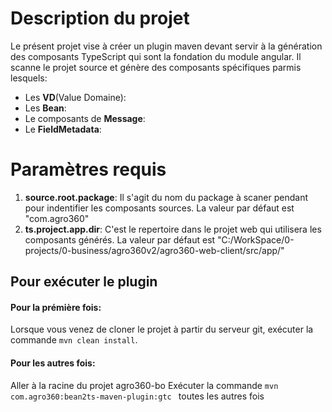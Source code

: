 # Description du projet
 Le présent projet vise à créer un plugin maven devant servir à la génération
 des composants TypeScript qui sont la fondation du module angular. Il scanne le projet source 
 et génère des composants spécifiques parmis lesquels:
 
*   Les **VD**(Value Domaine):
*   Les **Bean**:
*	Le composants de **Message**: 
*	Le **FieldMetadata**: 

# Paramètres requis
1.  **source.root.package**: Il s'agit du nom du package à scaner pendant pour indentifier les composants sources. La valeur par défaut est "com.agro360"
2.  **ts.project.app.dir**: C'est le repertoire dans le projet web qui utilisera les composants générés. La valeur par défaut est "C:/WorkSpace/0-projects/0-business/agro360v2/agro360-web-client/src/app/"


## Pour exécuter le plugin
#### Pour la prémière fois:
Lorsque vous venez de cloner le projet à partir du serveur git, exécuter la commande `mvn clean install`.

#### Pour les autres fois:
Aller à la racine du projet agro360-bo
Exécuter la commande `mvn com.agro360:bean2ts-maven-plugin:gtc ` toutes les autres fois
